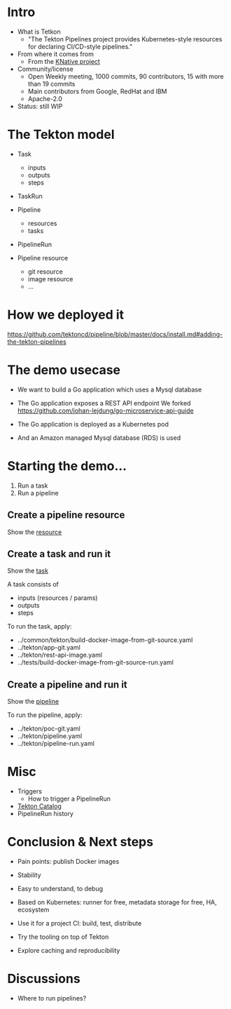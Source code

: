 # Intro

- What is Tetkon
  - "The Tekton Pipelines project provides Kubernetes-style resources for declaring CI/CD-style pipelines."
- From where it comes from
  - From the [KNative project](https://knative.dev/)
- Community/license
  - Open Weekly meeting, 1000 commits, 90 contributors, 15 with more than 19 commits
  - Main contributors from Google, RedHat and IBM
  - Apache-2.0
- Status: still WIP

# The Tekton model

- Task
  - inputs
  - outputs
  - steps
- TaskRun

- Pipeline
  - resources
  - tasks
- PipelineRun

- Pipeline resource
  - git resource
  - image resource
  - ...

# How we deployed it

https://github.com/tektoncd/pipeline/blob/master/docs/install.md#adding-the-tekton-pipelines

# The demo usecase

- We want to build a Go application which uses a Mysql database
- The Go application exposes a REST API endpoint
  We forked https://github.com/johan-lejdung/go-microservice-api-guide

- The Go application is deployed as a Kubernetes pod
- And an Amazon managed Mysql database (RDS) is used

# Starting the demo...

1. Run a task
2. Run a pipeline

## Create a pipeline resource

Show the [resource](../tekton/app-git.yaml) 

## Create a task and run it

Show the [task](../common/tekton/build-docker-image-from-git-source.yaml) 

A task consists of 
- inputs (resources / params)
- outputs
- steps

To run the task, apply:
- ../common/tekton/build-docker-image-from-git-source.yaml
- ../tekton/app-git.yaml
- ../tekton/rest-api-image.yaml
- ../tests/build-docker-image-from-git-source-run.yaml

## Create a pipeline and run it

Show the [pipeline](../tekton/pipeline.yaml) 

To run the pipeline, apply:
- ../tekton/poc-git.yaml
- ../tekton/pipeline.yaml
- ../tekton/pipeline-run.yaml


# Misc

- Triggers
  - How to trigger a PipelineRun
- [Tekton Catalog](https://github.com/tektoncd/catalog)
- PipelineRun history


# Conclusion & Next steps

- Pain points: publish Docker images

- Stability
- Easy to understand, to debug
- Based on Kubernetes: runner for free, metadata storage for free, HA, ecosystem

- Use it for a project CI: build, test, distribute
- Try the tooling on top of Tekton
- Explore caching and reproducibility


# Discussions
- Where to run pipelines?
